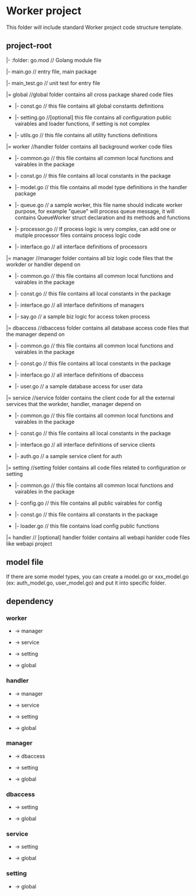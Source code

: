 # Worker project

This folder will include standard Worker project code structure template.

## project-root

|- :folder: go.mod // Golang module file

|- main.go // entry file, main package

|- main_test.go // unit test for entry file

|= global //global folder contains all cross package shared code files

- |- const.go // this file contains all global constants definitions

- |- setting.go //[optional] this file contains all configuration public vairables and loader functions, if setting is not complex

- |- utils.go // this file contains all utility functions definitions

|= worker //handler folder contains all background worker code files

- |- common.go // this file contains all common local functions and vairables in the package

- |- const.go // this file contains all local constants in the package

- |- model.go // this file contains all model type definitions in the handler package

- |- queue.go // a sample worker, this file name should indicate worker purpose, for example "queue" will process queue message, it will contains QueueWorker struct declaration and its methods and functions

- |- processor.go // If process logic is very complex, can add one or mutiple processor files contains process logic code

- |- interface.go // all interface definitions of processors

|= manager //manager folder contains all biz logic code files that the workder or handler depend on

- |- common.go // this file contains all common local functions and vairables in the package

- |- const.go // this file contains all local constants in the package

- |- interface.go // all interface definitions of managers

- |- say.go // a sample biz logic for access token process

|= dbaccess //dbaccess folder contains all database access code files that the manager depend on

- |- common.go // this file contains all common local functions and vairables in the package

- |- const.go // this file contains all local constants in the package

- |- interface.go // all interface definitions of dbaccess

- |- user.go // a sample database access for user data

|= service //service folder contains the client code for all the external services that the workder, handler, manager depend on

- |- common.go // this file contains all common local functions and vairables in the package

- |- const.go // this file contains all local constants in the package

- |- interface.go // all interface definitions of service clients

- |- auth.go // a sample service client for auth

|= setting //setting folder contains all code files related to configuration or setting

- |- common.go // this file contains all common local functions and vairables in the package

- |- config.go // this file contains all public vairables for config

- |- const.go // this file contains all constants in the package

- |- loader.go // this file contains load config public functions

|= handler // [optional] handler folder contains all webapi hanlder code files like webapi project

## model file

If there are some model types, you can create a model.go or xxx_model.go (ex: auth_model.go, user_model.go) and put it into specific folder.

## dependency

### worker

- -> manager

- -> service

- -> setting

- -> global

### handler

- -> manager

- -> service

- -> setting

- -> global

### manager

- -> dbaccess

- -> setting

- -> global

### dbaccess

- -> setting

- -> global

### service

- -> setting

- -> global

### setting

- -> global
